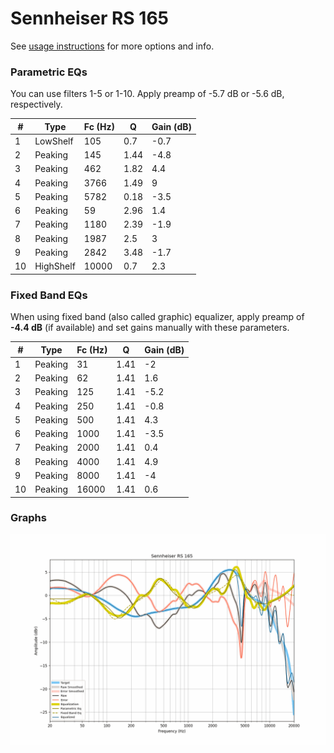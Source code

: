 # Sennheiser RS 165
See [usage instructions](https://github.com/jaakkopasanen/AutoEq#usage) for more options and info.

### Parametric EQs
You can use filters 1-5 or 1-10. Apply preamp of -5.7 dB or -5.6 dB, respectively.

|   # | Type      |   Fc (Hz) |    Q |   Gain (dB) |
|-----|-----------|-----------|------|-------------|
|   1 | LowShelf  |       105 | 0.7  |        -0.7 |
|   2 | Peaking   |       145 | 1.44 |        -4.8 |
|   3 | Peaking   |       462 | 1.82 |         4.4 |
|   4 | Peaking   |      3766 | 1.49 |         9   |
|   5 | Peaking   |      5782 | 0.18 |        -3.5 |
|   6 | Peaking   |        59 | 2.96 |         1.4 |
|   7 | Peaking   |      1180 | 2.39 |        -1.9 |
|   8 | Peaking   |      1987 | 2.5  |         3   |
|   9 | Peaking   |      2842 | 3.48 |        -1.7 |
|  10 | HighShelf |     10000 | 0.7  |         2.3 |

### Fixed Band EQs
When using fixed band (also called graphic) equalizer, apply preamp of **-4.4 dB** (if available) and set gains manually with these parameters.

|   # | Type    |   Fc (Hz) |    Q |   Gain (dB) |
|-----|---------|-----------|------|-------------|
|   1 | Peaking |        31 | 1.41 |        -2   |
|   2 | Peaking |        62 | 1.41 |         1.6 |
|   3 | Peaking |       125 | 1.41 |        -5.2 |
|   4 | Peaking |       250 | 1.41 |        -0.8 |
|   5 | Peaking |       500 | 1.41 |         4.3 |
|   6 | Peaking |      1000 | 1.41 |        -3.5 |
|   7 | Peaking |      2000 | 1.41 |         0.4 |
|   8 | Peaking |      4000 | 1.41 |         4.9 |
|   9 | Peaking |      8000 | 1.41 |        -4   |
|  10 | Peaking |     16000 | 1.41 |         0.6 |

### Graphs
![](./Sennheiser%20RS%20165.png)
